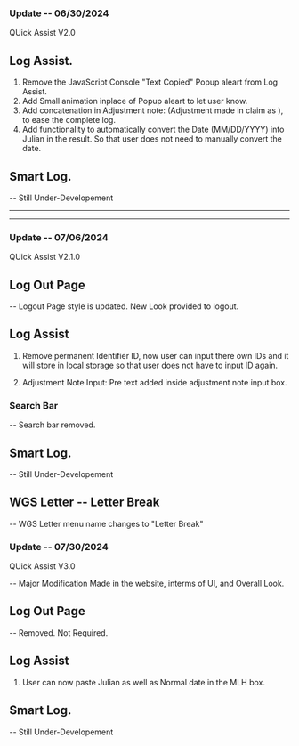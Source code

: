 ### Update -- 06/30/2024 
QUick Assist V2.0

## Log Assist. 

1. Remove the JavaScript Console "Text Copied" Popup aleart from Log Assist.
2. Add Small animation inplace of Popup aleart to let user know. 
3. Add concatenation in Adjustment note: (Adjustment made in claim as ), to  ease the complete log.
4. Add functionality to automatically convert the Date (MM/DD/YYYY) into Julian in the result. So that user does not need to manually convert the date.

## Smart Log.

-- Still Under-Developement

--------------------------------------------------------------------
--------------------------------------------------------------------
### Update -- 07/06/2024 
QUick Assist V2.1.0

## Log Out Page
-- Logout Page style is updated. New Look provided to logout.

## Log Assist
1. Remove permanent Identifier ID, now user can input there own IDs and it will store in local storage so that user does not have to input ID again.

2. Adjustment Note Input: Pre text added inside adjustment note input box.

### Search Bar
-- Search bar removed.

## Smart Log.

-- Still Under-Developement

## WGS Letter -- Letter Break

-- WGS Letter menu name changes to "Letter Break"





### Update -- 07/30/2024 
QUick Assist V3.0

-- Major Modification Made in the website, interms of UI, and Overall Look.

## Log Out Page
-- Removed. Not Required.

## Log Assist
1. User can now paste Julian as well as Normal date in the MLH box.

## Smart Log.

-- Still Under-Developement